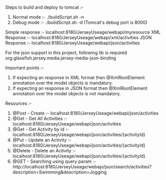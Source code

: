 Steps to build and deploy to tomcat :-
1. Normal mode :- ./buildScript.sh -n
2. Debug mode :-  ./buildScript.sh -d   (Tomcat's debug port is 8000)

Simple response :- localhost:8180/JerseyUseage/webapi/myresource
XML Response :- localhost:8180/JerseyUseage/webapi/xml/activities
JSON Response :- localhost:8180/JerseyUseage/webapi/json/activities

For the json support in this project, following lib is required
org.glassfish.jersey.media.jersey-media-json-binding

Important points :-
1. If expecting an response in XML format then @XmlRootElement annotation over the model objects is mandatory.
2. If expecting an response in JSON format then @XmlRootElement annotation over the model objects is not mandatory.


Resources :- 
1. @Post - Create :- localhost:8180/JerseyUseage/webapi/json/activities
2. @Get - Get All Activities :- localhost:8180/JerseyUseage/webapi/json/activities
3. @Get - Get Activity by id :- localhost:8180/JerseyUseage/webapi/json/activities/{activityId}
4. @Put - Update an Activity :- localhost:8180/JerseyUseage/webapi/json/activities/{activityId}
5. @Delete - Delete an Activity :- localhost:8180/JerseyUseage/webapi/json/activities/{activityId}
6. @GET - Searching using query param :- http://localhost:8180/JerseyUseage/webapi/json/search/activities?description=Swimming&description=Jogging


